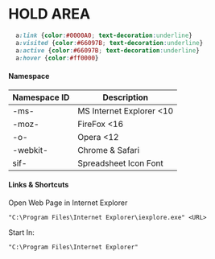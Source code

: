 # HOLD AREA


```css
  a:link {color:#0000A0; text-decoration:underline}
  a:visited {color:#66097B; text-decoration:underline}
  a:active {color:#66097B; text-decoration:underline}
  a:hover {color:#ff0000}
```

#### Namespace
| Namespace ID | Description |  
| --- | --- |  
| -ms-|MS Internet Explorer <10|  
| -moz-|FireFox <16|  
| -o-|Opera <12|  
| -webkit-|Chrome & Safari|  
| sif-|Spreadsheet Icon Font|  

#### Links & Shortcuts

Open Web Page in Internet Explorer	
```dos
"C:\Program Files\Internet Explorer\iexplore.exe" <URL>
```
Start In: 
```dos
"C:\Program Files\Internet Explorer"
```
